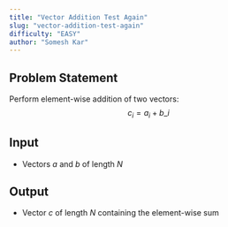 ```yaml
---
title: "Vector Addition Test Again"
slug: "vector-addition-test-again"
difficulty: "EASY"
author: "Somesh Kar"
---
```


Problem Statement
-----------------

Perform element-wise addition of two vectors: $$ c_i = a_i + b\_i $$

Input
-----

*   Vectors $a$ and $b$ of length $N$

Output
------

*   Vector $c$ of length $N$ containing the element-wise sum